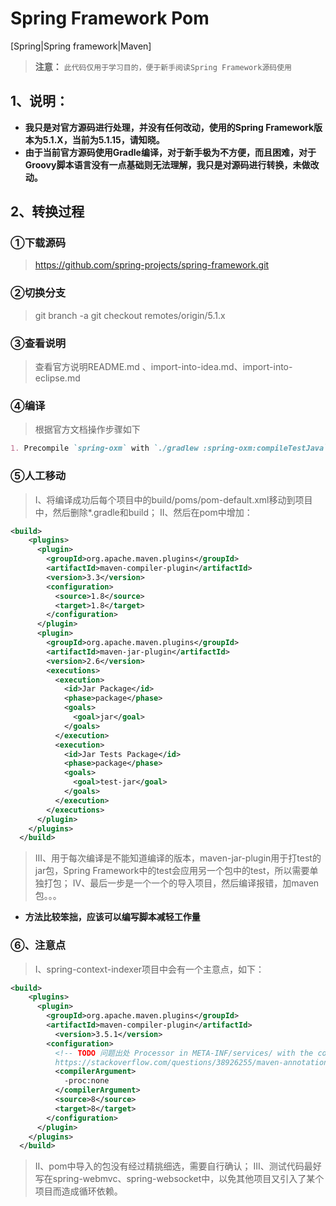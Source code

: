 # Spring Framework Pom

[Spring|Spring framework|Maven]
>**注意：** `此代码仅用于学习目的，便于新手阅读Spring Framework源码使用`
>

## 1、说明：
- **我只是对官方源码进行处理，并没有任何改动，使用的Spring Framework版本为5.1.X，当前为5.1.15，请知晓。**
- **由于当前官方源码使用Gradle编译，对于新手极为不方便，而且困难，对于Groovy脚本语言没有一点基础则无法理解，我只是对源码进行转换，未做改动。**
## 2、转换过程
### **①下载源码**
>https://github.com/spring-projects/spring-framework.git

### **②切换分支**
>git branch -a
>git checkout remotes/origin/5.1.x

### **③查看说明**
>查看官方说明README.md 、import-into-idea.md、import-into-eclipse.md

### **④编译**
>根据官方文档操作步骤如下
``` markdown
1. Precompile `spring-oxm` with `./gradlew :spring-oxm:compileTestJava`
```

### **⑤人工移动**
>I、将编译成功后每个项目中的build/poms/pom-default.xml移动到项目中，然后删除*.gradle和build；
>II、然后在pom中增加：
```xml
<build>
    <plugins>
      <plugin>
        <groupId>org.apache.maven.plugins</groupId>
        <artifactId>maven-compiler-plugin</artifactId>
        <version>3.3</version>
        <configuration>
          <source>1.8</source>
          <target>1.8</target>
        </configuration>
      </plugin>
      <plugin>
        <groupId>org.apache.maven.plugins</groupId>
        <artifactId>maven-jar-plugin</artifactId>
        <version>2.6</version>
        <executions>
          <execution>
            <id>Jar Package</id>
            <phase>package</phase>
            <goals>
              <goal>jar</goal>
            </goals>
          </execution>
          <execution>
            <id>Jar Tests Package</id>
            <phase>package</phase>
            <goals>
              <goal>test-jar</goal>
            </goals>
          </execution>
        </executions>
      </plugin>
    </plugins>
  </build>
```
>III、用于每次编译是不能知道编译的版本，maven-jar-plugin用于打test的jar包，Spring Framework中的test会应用另一个包中的test，所以需要单独打包；
>IV、最后一步是一个一个的导入项目，然后编译报错，加maven包。。。
- **方法比较笨拙，应该可以编写脚本减轻工作量**

### **⑥、注意点**
>I、spring-context-indexer项目中会有一个主意点，如下：
```xml
<build>
    <plugins>
      <plugin>
        <groupId>org.apache.maven.plugins</groupId>
        <artifactId>maven-compiler-plugin</artifactId>
          <version>3.5.1</version>
        <configuration>
          <!-- TODO 问题出处 Processor in META-INF/services/ with the configuration of the annotation processor's class. In order to fix the problem I had to add the following to the pom.xml configuration of my processor project:
          https://stackoverflow.com/questions/38926255/maven-annotation-processing-processor-not-found-->
          <compilerArgument>
            -proc:none
          </compilerArgument>
          <source>8</source>
          <target>8</target>
        </configuration>
      </plugin>
    </plugins>
  </build>
```
>II、pom中导入的包没有经过精挑细选，需要自行确认；
>III、测试代码最好写在spring-webmvc、spring-websocket中，以免其他项目又引入了某个项目而造成循环依赖。

